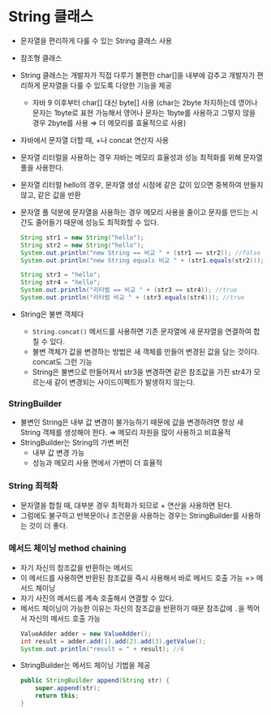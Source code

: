 # String 클래스
- 문자열을 편리하게 다룰 수 있는 String 클래스 사용
- 참조형 클래스
- String 클래스는 개발자가 직접 다루기 불편한 char[]을 내부에 감추고 개발자가 편리하게 문자열을 다룰 수 있도록 다양한 기능을 제공
    - 자바 9 이후부터 char[] 대신 byte[] 사용
      (char는 2byte 차지하는데 영어나 문자는 1byte로 표현 가능해서 영어나 문자는 1byte를 사용하고 그렇지 않을 경우 2byte를 사용 ⇒ 더 메모리를 효율적으로 사용)
- 자바에서 문자열 더할 때, +나 concat 연산자 사용

- 문자열 리터럴을 사용하는 경우 자바는 메모리 효율성과 성능 최적화를 위해 문자열 풀을 사용한다.
- 문자열 리터럴 hello의 경우, 문자열 생성 시점에 같은 값이 있으면 중복하여 만들지 않고, 같은 값을 반환
- 문자열 풀 덕분에 문자열을 사용하는 경우 메모리 사용을 줄이고 문자를 만드는 시간도 줄어들기 때문에 성능도 최적화할 수 있다.

    ```java
    String str1 = new String("hello");
    String str2 = new String("hello");
    System.out.println("new String == 비교 " + (str1 == str2)); //false
    System.out.println("new String equals 비교 " + (str1.equals(str2))); //true
    
    String str3 = "hello";
    String str4 = "hello";
    System.out.println("리터럴 == 비교 " + (str3 == str4)); //true
    System.out.println("리터럴 비교 " + (str3.equals(str4))); //true
    ```

- String은 불변 객체다
    - `String.concat()` 메서드를 사용하면 기존 문자열에 새 문자열을 연결하여 합칠 수 있다.
    - 불변 객체가 값을 변경하는 방법은 새 객체를 만들어 변경된 값을 담는 것이다. concat도 그런 기능
    - String은 불변으로 만들어져서 str3을 변경하면 같은 참조값을 가진 str4가 모르는새 같이 변경되는 사이드이펙트가 발생하지 않는다.

### StringBuilder
- 불변인 String은 내부 값 변경이 불가능하기 때문에 값을 변경하려면 항상 새 String 객체를 생성해야 한다. ⇒ 메모리 자원을 많이 사용하고 비효율적
- StringBuilder는 String의 가변 버전
  - 내부 값 변경 가능
  - 성능과 메모리 사용 면에서 가변이 더 효율적

### String 최적화
- 문자열을 합칠 때, 대부분 경우 최적화가 되므로 + 연산을 사용하면 된다.
- 그럼에도 불구하고 반복문이나 조건문을 사용하는 경우는 StringBuilder를 사용하는 것이 더 좋다.

### 메서드 체이닝 method chaining
- 자기 자신의 참조값을 반환하는 메서드
- 이 메서드를 사용하면 반환된 참조값을 즉시 사용해서 바로 메서드 호출 가능 => 메서드 체이닝
- 자기 사진의 메서드를 계속 호출해서 연결할 수 있다.
- 메서드 체이닝이 가능한 이유는 자신의 참조값을 반환하기 때문
  참조값에 `.`을 찍어서 자신의 메서드 호출 가능
    ```java
    ValueAdder adder = new ValueAdder();
    int result = adder.add(1).add(2).add(3).getValue();
    System.out.println("result = " + result); //6
    ```
- StringBuilder는 메서드 체이닝 기법을 제공
    ```java
    public StringBuilder append(String str) {
    	super.append(str);
    	return this;
    }
    ```
